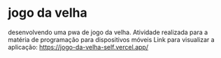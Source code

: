 # jogo da velha
 
desenvolvendo uma pwa de jogo da velha. Atividade realizada para a matéria de programação para dispositivos móveis
Link para visualizar a aplicação: https://jogo-da-velha-self.vercel.app/
